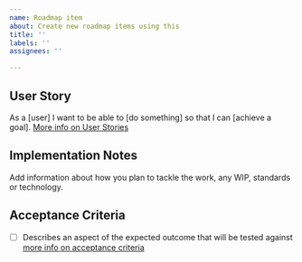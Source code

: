 ```yaml
---
name: Roadmap item
about: Create new roadmap items using this
title: ''
labels: ''
assignees: ''

---
```


## User Story
As a [user] I want to be able to [do something] so that I can [achieve a goal].
[More info on User Stories](https://www.mountaingoatsoftware.com/agile/user-stories)

## Implementation Notes
Add information about how you plan to tackle the work, any WIP, standards or technology.

## Acceptance Criteria
- [ ] Describes an aspect of the expected outcome that will be tested against [more info on acceptance criteria](https://www.smartsheet.com/content/user-story-with-acceptance-criteria-examples)
